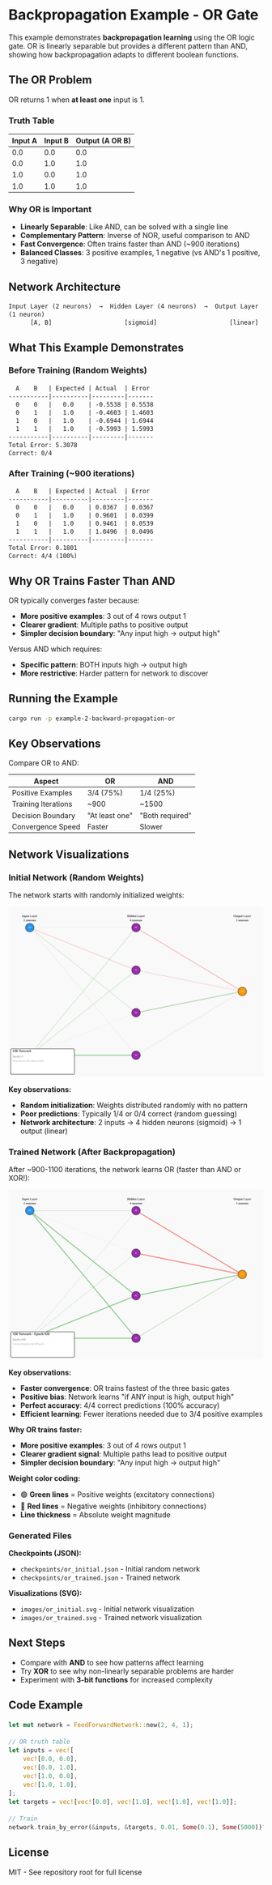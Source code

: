 # Backpropagation Example - OR Gate

This example demonstrates **backpropagation learning** using the OR logic gate. OR is linearly separable but provides a different pattern than AND, showing how backpropagation adapts to different boolean functions.

## The OR Problem

OR returns 1 when **at least one** input is 1.

### Truth Table

| Input A | Input B | Output (A OR B) |
|---------|---------|-----------------|
|   0.0   |   0.0   |      0.0        |
|   0.0   |   1.0   |      1.0        |
|   1.0   |   0.0   |      1.0        |
|   1.0   |   1.0   |      1.0        |

### Why OR is Important

- **Linearly Separable**: Like AND, can be solved with a single line
- **Complementary Pattern**: Inverse of NOR, useful comparison to AND
- **Fast Convergence**: Often trains faster than AND (~900 iterations)
- **Balanced Classes**: 3 positive examples, 1 negative (vs AND's 1 positive, 3 negative)

## Network Architecture

```
Input Layer (2 neurons)  →  Hidden Layer (4 neurons)  →  Output Layer (1 neuron)
      [A, B]                    [sigmoid]                    [linear]
```

## What This Example Demonstrates

### Before Training (Random Weights)
```
  A    B   | Expected | Actual  | Error
-----------|----------|---------|-------
  0    0   |   0.0    | -0.5538 | 0.5538
  0    1   |   1.0    | -0.4603 | 1.4603
  1    0   |   1.0    | -0.6944 | 1.6944
  1    1   |   1.0    | -0.5993 | 1.5993
-----------|----------|---------|-------
Total Error: 5.3078
Correct: 0/4
```

### After Training (~900 iterations)
```
  A    B   | Expected | Actual  | Error
-----------|----------|---------|-------
  0    0   |   0.0    | 0.0367  | 0.0367
  0    1   |   1.0    | 0.9601  | 0.0399
  1    0   |   1.0    | 0.9461  | 0.0539
  1    1   |   1.0    | 1.0496  | 0.0496
-----------|----------|---------|-------
Total Error: 0.1801
Correct: 4/4 (100%)
```

## Why OR Trains Faster Than AND

OR typically converges faster because:
- **More positive examples**: 3 out of 4 rows output 1
- **Clearer gradient**: Multiple paths to positive output
- **Simpler decision boundary**: "Any input high → output high"

Versus AND which requires:
- **Specific pattern**: BOTH inputs high → output high
- **More restrictive**: Harder pattern for network to discover

## Running the Example

```bash
cargo run -p example-2-backward-propagation-or
```

## Key Observations

Compare OR to AND:

| Aspect | OR | AND |
|--------|-----|-----|
| Positive Examples | 3/4 (75%) | 1/4 (25%) |
| Training Iterations | ~900 | ~1500 |
| Decision Boundary | "At least one" | "Both required" |
| Convergence Speed | Faster | Slower |

## Network Visualizations

### Initial Network (Random Weights)

The network starts with randomly initialized weights:

![OR Initial Network](images/or_initial.svg)

**Key observations:**
- **Random initialization**: Weights distributed randomly with no pattern
- **Poor predictions**: Typically 1/4 or 0/4 correct (random guessing)
- **Network architecture**: 2 inputs → 4 hidden neurons (sigmoid) → 1 output (linear)

### Trained Network (After Backpropagation)

After ~900-1100 iterations, the network learns OR (faster than AND or XOR!):

![OR Trained Network](images/or_trained.svg)

**Key observations:**
- **Faster convergence**: OR trains fastest of the three basic gates
- **Positive bias**: Network learns "if ANY input is high, output high"
- **Perfect accuracy**: 4/4 correct predictions (100% accuracy)
- **Efficient learning**: Fewer iterations needed due to 3/4 positive examples

**Why OR trains faster:**
- **More positive examples**: 3 out of 4 rows output 1
- **Clearer gradient signal**: Multiple paths lead to positive output
- **Simpler decision boundary**: "Any input high → output high"

**Weight color coding:**
- 🟢 **Green lines** = Positive weights (excitatory connections)
- 🔴 **Red lines** = Negative weights (inhibitory connections)
- **Line thickness** = Absolute weight magnitude

### Generated Files

**Checkpoints (JSON):**
- `checkpoints/or_initial.json` - Initial random network
- `checkpoints/or_trained.json` - Trained network

**Visualizations (SVG):**
- `images/or_initial.svg` - Initial network visualization
- `images/or_trained.svg` - Trained network visualization

## Next Steps

- Compare with **AND** to see how patterns affect learning
- Try **XOR** to see why non-linearly separable problems are harder
- Experiment with **3-bit functions** for increased complexity

## Code Example

```rust
let mut network = FeedForwardNetwork::new(2, 4, 1);

// OR truth table
let inputs = vec![
    vec![0.0, 0.0],
    vec![0.0, 1.0],
    vec![1.0, 0.0],
    vec![1.0, 1.0],
];
let targets = vec![vec![0.0], vec![1.0], vec![1.0], vec![1.0]];

// Train
network.train_by_error(&inputs, &targets, 0.01, Some(0.1), Some(5000))?;
```

## License

MIT - See repository root for full license
